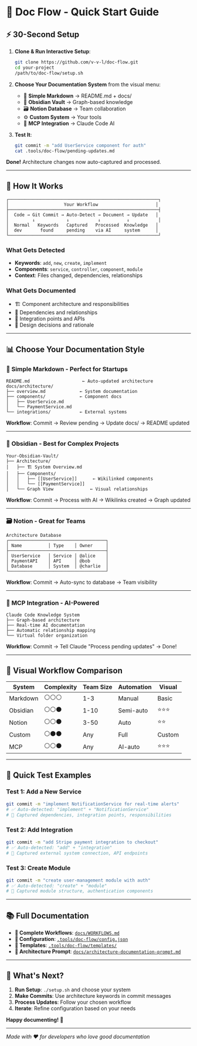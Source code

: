 # 🚀 Doc Flow - Quick Start Guide

## ⚡ 30-Second Setup

1. **Clone & Run Interactive Setup**:
   ```bash
   git clone https://github.com/v-v-l/doc-flow.git
   cd your-project
   /path/to/doc-flow/setup.sh
   ```

2. **Choose Your Documentation System** from the visual menu:
   - 📝 **Simple Markdown** → README.md + docs/
   - 🧠 **Obsidian Vault** → Graph-based knowledge  
   - 🗃️ **Notion Database** → Team collaboration
   - ⚙️ **Custom System** → Your tools
   - 🤖 **MCP Integration** → Claude Code AI

3. **Test It**:
   ```bash
   git commit -m "add UserService component for auth"
   cat .tools/doc-flow/pending-updates.md
   ```

**Done!** Architecture changes now auto-captured and processed.

---

## 🎯 How It Works

```
┌─────────────────────────────────────────────────────────┐
│                     Your Workflow                      │
├─────────────────────────────────────────────────────────┤
│  Code → Git Commit → Auto-Detect → Document → Update   │
│         ↓            ↓           ↓          ↓           │  
│  Normal   Keywords   Captured   Processed  Knowledge   │
│  dev       found     pending    via AI     system      │
└─────────────────────────────────────────────────────────┘
```

### What Gets Detected
- **Keywords**: `add`, `new`, `create`, `implement` 
- **Components**: `service`, `controller`, `component`, `module`
- **Context**: Files changed, dependencies, relationships

### What Gets Documented  
- 🏗️ Component architecture and responsibilities
- 🔗 Dependencies and relationships
- 📡 Integration points and APIs
- 🎯 Design decisions and rationale

---

## 📊 Choose Your Documentation Style

### 📝 Simple Markdown - Perfect for Startups
```
README.md                    ← Auto-updated architecture
docs/architecture/
├── overview.md             ← System documentation  
├── components/             ← Component docs
│   ├── UserService.md
│   └── PaymentService.md
└── integrations/           ← External systems
```

**Workflow**: Commit → Review pending → Update docs/ → README updated

---

### 🧠 Obsidian - Best for Complex Projects
```
Your-Obsidian-Vault/
├── Architecture/
│   ├── 🏗️ System Overview.md    
│   ├── Components/
│   │   ├── [[UserService]]      ← Wikilinked components
│   │   └── [[PaymentService]]
│   └── Graph View              ← Visual relationships
```

**Workflow**: Commit → Process with AI → Wikilinks created → Graph updated

---

### 🗃️ Notion - Great for Teams
```
Architecture Database
┌─────────────────────────────────────┐
│ Name          │ Type    │ Owner     │
├─────────────────────────────────────┤
│ UserService   │ Service │ @alice    │
│ PaymentAPI    │ API     │ @bob      │
│ Database      │ System  │ @charlie  │
└─────────────────────────────────────┘
```

**Workflow**: Commit → Auto-sync to database → Team visibility

---

### 🤖 MCP Integration - AI-Powered
```
Claude Code Knowledge System
├── Graph-based architecture
├── Real-time AI documentation  
├── Automatic relationship mapping
└── Virtual folder organization
```

**Workflow**: Commit → Tell Claude "Process pending updates" → Done!

---

## 🎨 Visual Workflow Comparison

| System | Complexity | Team Size | Automation | Visual |
|--------|------------|-----------|------------|--------|
| Markdown | ⚪⚪⚪ | 1-3 | Manual | Basic |
| Obsidian | ⚪⚪⚫ | 1-10 | Semi-auto | ⭐⭐⭐ |
| Notion | ⚪⚪⚫ | 3-50 | Auto | ⭐⭐ |
| Custom | ⚪⚫⚫ | Any | Full | Custom |
| MCP | ⚪⚪⚫ | Any | AI-auto | ⭐⭐⭐ |

---

## 🧪 Quick Test Examples

### Test 1: Add a New Service
```bash
git commit -m "implement NotificationService for real-time alerts"
# ✅ Auto-detected: "implement" + "NotificationService"
# 📝 Captured dependencies, integration points, responsibilities
```

### Test 2: Add Integration  
```bash
git commit -m "add Stripe payment integration to checkout"
# ✅ Auto-detected: "add" + "integration" 
# 📝 Captured external system connection, API endpoints
```

### Test 3: Create Module
```bash  
git commit -m "create user-management module with auth"
# ✅ Auto-detected: "create" + "module"
# 📝 Captured module structure, authentication components
```

---

## 📚 Full Documentation

- **📖 Complete Workflows**: [`docs/WORKFLOWS.md`](docs/WORKFLOWS.md)
- **🔧 Configuration**: [`.tools/doc-flow/config.json`](.tools/doc-flow/config.json)  
- **📝 Templates**: [`.tools/doc-flow/templates/`](.tools/doc-flow/templates/)
- **🎯 Architecture Prompt**: [`docs/architecture-documentation-prompt.md`](docs/architecture-documentation-prompt.md)

---

## 🎉 What's Next?

1. **Run Setup**: `./setup.sh` and choose your system
2. **Make Commits**: Use architecture keywords in commit messages
3. **Process Updates**: Follow your chosen workflow
4. **Iterate**: Refine configuration based on your needs

**Happy documenting!** 🚀

---

*Made with ❤️ for developers who love good documentation*
